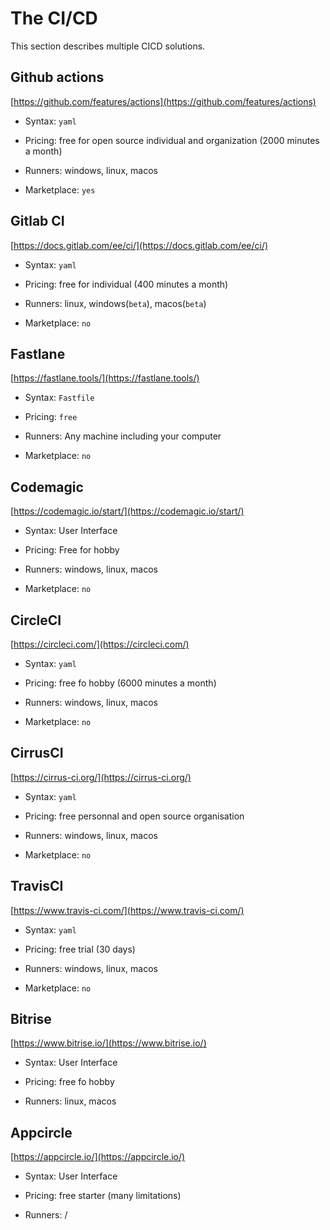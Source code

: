 # The CI/CD

This section describes multiple CICD solutions.

## Github actions

[https://github.com/features/actions](https://github.com/features/actions)

* Syntax: `yaml`

* Pricing: free for open source individual and organization (2000 minutes a month)

* Runners: windows, linux, macos

* Marketplace: `yes`

## Gitlab CI

[https://docs.gitlab.com/ee/ci/](https://docs.gitlab.com/ee/ci/)

* Syntax: `yaml`

* Pricing: free for individual (400 minutes a month)

* Runners: linux, windows(`beta`), macos(`beta`)

* Marketplace: `no`

## Fastlane

[https://fastlane.tools/](https://fastlane.tools/)

* Syntax: `Fastfile`

* Pricing: `free`

* Runners: Any machine including your computer

* Marketplace: `no`

## Codemagic

[https://codemagic.io/start/](https://codemagic.io/start/)

* Syntax: User Interface

* Pricing: Free for hobby

* Runners: windows, linux, macos

* Marketplace: `no`

## CircleCI

[https://circleci.com/](https://circleci.com/)

* Syntax: `yaml`

* Pricing: free fo hobby (6000 minutes a month)

* Runners: windows, linux, macos

* Marketplace: `no`

## CirrusCI

[https://cirrus-ci.org/](https://cirrus-ci.org/)

* Syntax: `yaml`

* Pricing: free personnal and open source organisation

* Runners: windows, linux, macos

* Marketplace: `no`

## TravisCI

[https://www.travis-ci.com/](https://www.travis-ci.com/)

* Syntax: `yaml`

* Pricing: free trial (30 days)

* Runners: windows, linux, macos

* Marketplace: `no`

## Bitrise

[https://www.bitrise.io/](https://www.bitrise.io/)

* Syntax: User Interface

* Pricing: free fo hobby

* Runners: linux, macos

## Appcircle

[https://appcircle.io/](https://appcircle.io/)

* Syntax: User Interface

* Pricing: free starter (many limitations)

* Runners: /
